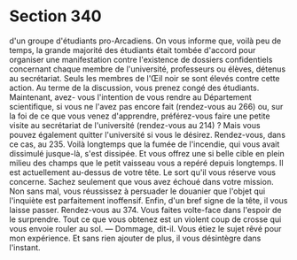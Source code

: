 # Section 340

d'un groupe d'étudiants pro-Arcadiens. On vous informe que,
voilà peu de temps, la grande majorité des étudiants était tombée
d'accord pour organiser une manifestation contre l'existence de
dossiers confidentiels concernant chaque membre de l'université,
professeurs ou élèves, détenus au secrétariat. Seuls les membres
de l'Œil noir se sont élevés contre cette action. Au terme de la
discussion, vous prenez congé des étudiants. Maintenant, avez-
vous l'intention de vous rendre au Département scientifique, si
vous ne l'avez pas encore fait (rendez-vous au 266) ou, sur la foi
de ce que vous venez d'apprendre, préférez-vous faire une petite
visite au secrétariat de l'université (rendez-vous au 214) ? Mais
vous pouvez également quitter l'université si vous le désirez.
Rendez-vous, dans ce cas, au 235.
Voilà longtemps que la fumée de l'incendie, qui vous avait
dissimulé jusque-là, s'est dissipée. Et vous offrez une si belle
cible en plein milieu des champs que le petit vaisseau vous a
repéré depuis longtemps. Il est actuellement au-dessus de votre
tête. Le sort qu'il vous réserve vous concerne. Sachez seulement
que vous avez échoué dans votre mission.
Non sans mal, vous réussissez à persuader le douanier que l'objet
qui l'inquiète est parfaitement inoffensif. Enfin, d'un bref signe
de la tête, il vous laisse passer. Rendez-vous au 374.
Vous faites volte-face dans l'espoir de le surprendre. Tout ce que
vous obtenez est un violent coup de crosse qui vous envoie rouler
au sol. — Dommage, dit-il. Vous étiez le sujet rêvé pour mon
expérience.
Et sans rien ajouter de plus, il vous désintègre dans l'instant.